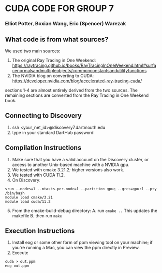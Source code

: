 # CUDA CODE FOR GROUP 7
### Elliot Potter, Boxian Wang, Eric (Spencer) Warezak

## What code is from what sources?
We used two main sources:
1. The original Ray Tracing in One Weekend: https://raytracing.github.io/books/RayTracingInOneWeekend.html#surfacenormalsandmultipleobjects/commonconstantsandutilityfunctions
2. The NVIDIA blog on converting to CUDA: https://developer.nvidia.com/blog/accelerated-ray-tracing-cuda/

sections 1-4 are almost entirely derived from the two sources.
The remaining sections are converted from the Ray Tracing in One Weekend book.

## Connecting to Discovery
1. ssh <your_net_id>@discovery7.dartmouth.edu
2. type in your standard DartHub password

## Compilation Instructions
1. Make sure that you have a valid account on the Discovery cluster, or access to another Unix-based machine with a NVIDIA gpu.
2. We tested with cmake 3.21.2; higher versions also work.
3. We tested with CUDA 11.2.
4. On Discovery:
```
srun --nodes=1 --ntasks-per-node=1 --partition gpuq --gres=gpu:1 --pty /bin/bash
module load cmake/3.21
module load cuda/11.2
```
5. From the cmake-build-debug directory:
    A. run `cmake ..` This updates the makefile
    B. then run `make`

## Execution Instructions
1. Install eog or some other form of ppm viewing tool on your machine; if you're running a Mac, you can view the ppm directly
    in Preview.
2. Execute
```
cuda > out.ppm
eog out.ppm
```